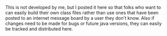 This is not developed by me, but I posted it here so that folks who want to can
easily build their own class files rather than use ones that have been posted
to an internet message board by a user they don't know. Also if changes need to
be made for bugs or future java versions, they can easily be tracked and
distributed here.